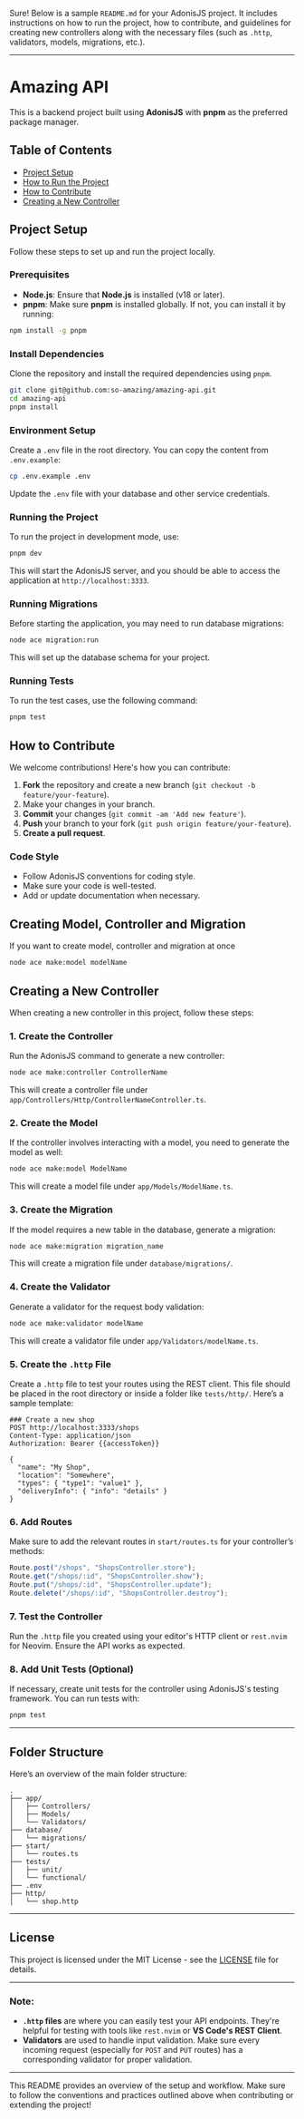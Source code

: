 Sure! Below is a sample `README.md` for your AdonisJS project. It includes instructions on how to run the project, how to contribute, and guidelines for creating new controllers along with the necessary files (such as `.http`, validators, models, migrations, etc.).

---

# Amazing API

This is a backend project built using **AdonisJS** with **pnpm** as the preferred package manager.

## Table of Contents

- [Project Setup](#project-setup)
- [How to Run the Project](#how-to-run-the-project)
- [How to Contribute](#how-to-contribute)
- [Creating a New Controller](#creating-a-new-controller)

## Project Setup

Follow these steps to set up and run the project locally.

### Prerequisites

- **Node.js**: Ensure that **Node.js** is installed (v18 or later).
- **pnpm**: Make sure **pnpm** is installed globally. If not, you can install it by running:

```bash
npm install -g pnpm
```

### Install Dependencies

Clone the repository and install the required dependencies using `pnpm`.

```bash
git clone git@github.com:so-amazing/amazing-api.git
cd amazing-api
pnpm install
```

### Environment Setup

Create a `.env` file in the root directory. You can copy the content from `.env.example`:

```bash
cp .env.example .env
```

Update the `.env` file with your database and other service credentials.

### Running the Project

To run the project in development mode, use:

```bash
pnpm dev
```

This will start the AdonisJS server, and you should be able to access the application at `http://localhost:3333`.

### Running Migrations

Before starting the application, you may need to run database migrations:

```bash
node ace migration:run
```

This will set up the database schema for your project.

### Running Tests

To run the test cases, use the following command:

```bash
pnpm test
```

## How to Contribute

We welcome contributions! Here's how you can contribute:

1. **Fork** the repository and create a new branch (`git checkout -b feature/your-feature`).
2. Make your changes in your branch.
3. **Commit** your changes (`git commit -am 'Add new feature'`).
4. **Push** your branch to your fork (`git push origin feature/your-feature`).
5. **Create a pull request**.

### Code Style

- Follow AdonisJS conventions for coding style.
- Make sure your code is well-tested.
- Add or update documentation when necessary.

## Creating Model, Controller and Migration

If you want to create model, controller and migration at once

```bash
node ace make:model modelName
```

## Creating a New Controller

When creating a new controller in this project, follow these steps:

### 1. Create the Controller

Run the AdonisJS command to generate a new controller:

```bash
node ace make:controller ControllerName
```

This will create a controller file under `app/Controllers/Http/ControllerNameController.ts`.

### 2. Create the Model

If the controller involves interacting with a model, you need to generate the model as well:

```bash
node ace make:model ModelName
```

This will create a model file under `app/Models/ModelName.ts`.

### 3. Create the Migration

If the model requires a new table in the database, generate a migration:

```bash
node ace make:migration migration_name
```

This will create a migration file under `database/migrations/`.

### 4. Create the Validator

Generate a validator for the request body validation:

```bash
node ace make:validator modelName
```

This will create a validator file under `app/Validators/modelName.ts`.

### 5. Create the `.http` File

Create a `.http` file to test your routes using the REST client. This file should be placed in the root directory or inside a folder like `tests/http/`. Here’s a sample template:

```http
### Create a new shop
POST http://localhost:3333/shops
Content-Type: application/json
Authorization: Bearer {{accessToken}}

{
  "name": "My Shop",
  "location": "Somewhere",
  "types": { "type1": "value1" },
  "deliveryInfo": { "info": "details" }
}
```

### 6. Add Routes

Make sure to add the relevant routes in `start/routes.ts` for your controller’s methods:

```ts
Route.post("/shops", "ShopsController.store");
Route.get("/shops/:id", "ShopsController.show");
Route.put("/shops/:id", "ShopsController.update");
Route.delete("/shops/:id", "ShopsController.destroy");
```

### 7. Test the Controller

Run the `.http` file you created using your editor's HTTP client or `rest.nvim` for Neovim. Ensure the API works as expected.

### 8. Add Unit Tests (Optional)

If necessary, create unit tests for the controller using AdonisJS's testing framework. You can run tests with:

```bash
pnpm test
```

---

## Folder Structure

Here’s an overview of the main folder structure:

```
.
├── app/
│   ├── Controllers/
│   ├── Models/
│   └── Validators/
├── database/
│   └── migrations/
├── start/
│   └── routes.ts
├── tests/
│   ├── unit/
│   └── functional/
├── .env
├── http/
│   └── shop.http
```

---

## License

This project is licensed under the MIT License - see the [LICENSE](LICENSE) file for details.

---

### Note:

- **`.http` files** are where you can easily test your API endpoints. They're helpful for testing with tools like `rest.nvim` or **VS Code's REST Client**.
- **Validators** are used to handle input validation. Make sure every incoming request (especially for `POST` and `PUT` routes) has a corresponding validator for proper validation.

---

This README provides an overview of the setup and workflow. Make sure to follow the conventions and practices outlined above when contributing or extending the project!
